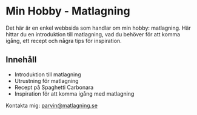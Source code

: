 # Min Hobby - Matlagning

Det här är en enkel webbsida som handlar om min hobby: matlagning. Här hittar du en introduktion till matlagning, vad du behöver för att komma igång, ett recept och några tips för inspiration.

## Innehåll
- Introduktion till matlagning
- Utrustning för matlagning
- Recept på Spaghetti Carbonara
- Inspiration för att komma igång med matlagning

Kontakta mig: [parvin@matlagning.se](mailto:exempel@matlagning.se)
